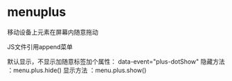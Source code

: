 # menuplus
移动设备上元素在屏幕内随意拖动

  JS文件引用append菜单
 
  默认显示，不显示加随意标签加个属性： data-event="plus-dotShow"
  隐藏方法 ：menu.plus.hide()
  显示方法 ：menu.plus.show()
